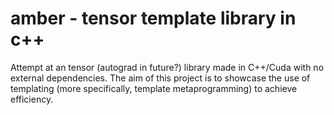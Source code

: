 # amber - tensor template library in c++
Attempt at an tensor (autograd in future?) library made in C++/Cuda with no external dependencies. The aim of this project is to showcase the use of templating (more specifically, template metaprogramming) to achieve efficiency. 